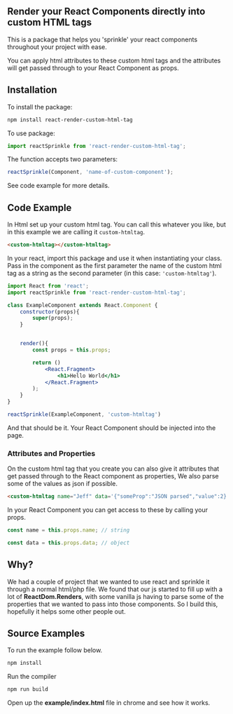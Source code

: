 ## Render your React Components directly into custom HTML tags

This is a package that helps you 'sprinkle' your react components throughout your project with ease.

You can apply html attributes to these custom html tags and the attributes will get passed through to your React Component as props.

## Installation

To install the package:

```bash
npm install react-render-custom-html-tag
```

To use package:

```javascript
import reactSprinkle from 'react-render-custom-html-tag';
```

The function accepts two parameters:

```javascript
reactSprinkle(Component, 'name-of-custom-component');
```

See code example for more details.

## Code Example

In Html set up your custom html tag. You can call this whatever you like, but in this example we are calling it `custom-htmltag`.

```html
<custom-htmltag></custom-htmltag>
```

In your react, import this package and use it when instantiating your class. Pass in the component as the first parameter the name of the custom html tag as a string as the second parameter (in this case: `'custom-htmltag'`).

```jsx
import React from 'react';
import reactSprinkle from 'react-render-custom-html-tag';

class ExampleComponent extends React.Component {
    constructor(props){
        super(props);
    }


    render(){
        const props = this.props;

        return ()
            <React.Fragment>
                <h1>Hello World</h1>
            </React.Fragment>
        );
    }
}

reactSprinkle(ExampleComponent, 'custom-htmltag')
```

And that should be it. Your React Component should be injected into the page.

### Attributes and Properties

On the custom html tag that you create you can also give it attributes that get passed through to the React component as properties, We also parse some of the values as json if possible.

```html
<custom-htmltag name="Jeff" data='{"someProp":"JSON parsed","value":2}'></custom-htmltag>
```

In your React Component you can get access to these by calling your props.

```javascript
const name = this.props.name; // string
```

```javascript
const data = this.props.data; // object
```

## Why?

We had a couple of project that we wanted to use react and sprinkle it through a normal html/php file. We found that our js started to fill up with a lot of **ReactDom.Renders**, with some vanilla js having to parse some of the properties that we wanted to pass into those components. So I build this, hopefully it helps some other people out.

## Source Examples

To run the example follow below.

```bash
npm install
```

Run the compiler

```bash
npm run build
```

Open up the **example/index.html** file in chrome and see how it works.
